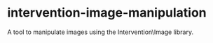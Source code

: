# intervention-image-manipulation
A tool to manipulate images using the Intervention\Image library.
